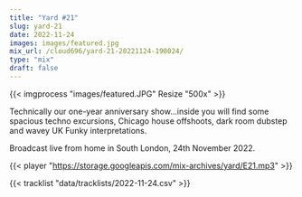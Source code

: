 ```yaml
---
title: "Yard #21"
slug: yard-21
date: 2022-11-24
images: images/featured.jpg
mix_url: /cloud696/yard-21-20221124-190024/
type: "mix"
draft: false
---
```


{{< imgprocess "images/featured.JPG" Resize "500x" >}}

Technically our one-year anniversary show...inside you will find some spacious techno excursions, Chicago house offshoots, dark room dubstep and wavey UK Funky interpretations.

Broadcast live from home in South London, 24th November 2022.

{{< player "https://storage.googleapis.com/mix-archives/yard/E21.mp3" >}}

{{< tracklist "data/tracklists/2022-11-24.csv" >}}
